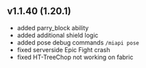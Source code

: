 ## v1.1.40 (1.20.1)
- added parry_block ability
- added additional shield logic
- added pose debug commands `/miapi pose`
- fixed serverside Epic Fight crash
- fixed HT-TreeChop not working on fabric